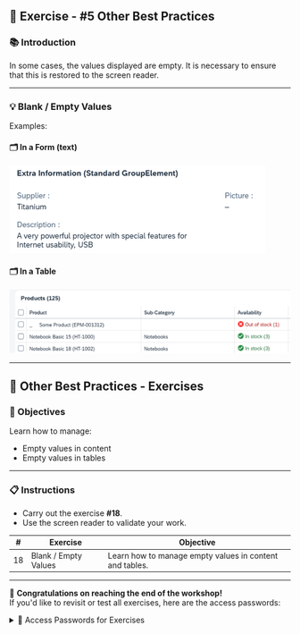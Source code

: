 ## 📝 Exercise - #5 Other Best Practices

### 📚 Introduction

In some cases, the values displayed are empty. It is necessary to ensure that this is restored to the screen reader.

---

### 💡 Blank / Empty Values

Examples:

#### 🗂️ In a Form (text)

![Form Example](./images/form_other_best_practice.png)

#### 🗂️ In a Table

![Table Example](./images/table_other_best_practice.png)

---
## 📝 Other Best Practices - Exercises
### 🎯 Objectives

Learn how to manage:

- Empty values in content
- Empty values in tables

---

### 📋 Instructions

- Carry out the exercise **#18**.
- Use the screen reader to validate your work.

| #  | Exercise             | Objective                                                    |
|----|----------------------|--------------------------------------------------------------|
| 18 | Blank / Empty Values | Learn how to manage empty values in content and tables. |

---
🎉 **Congratulations on reaching the end of the workshop!**  
If you'd like to revisit or test all exercises, here are the access passwords:

<details>
  <summary>🔐 Access Passwords for Exercises</summary>

Each exercise is protected by a password. Use the corresponding one below to unlock the content in the application.

| #  | Exercise Title                                                 | Password  |
|----|----------------------------------------------------------------|-----------|
| 01 | Modify Link role into a Button role                            | `vanish`  |
| 02 | Define ariaHasPopup                                            | `mosquito`|
| 03 | Define Landmarks                                               | `pride`   |
| 04 | Providing Labels for Input Controls                            | `trigger` |
| 05 | Using Invisible Text for grouped Input Controls                | `race`    |
| 06 | Input description managed by ariaDescribedBy                   | `cruise`  |
| 07 | Providing Titles for Tables                                    | `island`  |
| 08 | Providing Text Alternative for Images and Icons                | `photo`   |
| 09 | Providing Tooltips for Icon-Only Buttons                       | `need`    |
| 10 | Providing Tooltips for Segmented Button                        | `lawsuit` |
| 11 | Providing Tooltips for Icon Tabs                               | `sign`    |
| 12 | Providing Labels for Popups                                    | `horror`  |
| 13 | Field Validation                                               | `grab`    |
| 14 | Message Strip                                                  | `north`   |
| 15 | Invisible Messaging                                            | `promote` |
| 16 | Use Command Execution                                          | `surge`   |
| 17 | Set up focus handling                                          | `shrimp`  |
| 18 | Blank / Empty Values                                           | `cannon`  |

</details>
